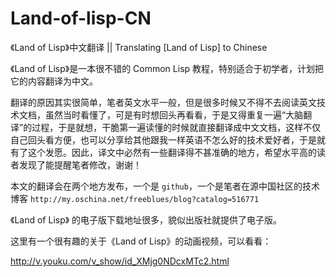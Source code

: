 Land-of-lisp-CN
===============

《Land of Lisp》中文翻译 || Translating [Land of Lisp] to Chinese

《Land of Lisp》是一本很不错的 Common Lisp 教程，特别适合于初学者，计划把它的内容翻译为中文。

翻译的原因其实很简单，笔者英文水平一般，但是很多时候又不得不去阅读英文技术文档，虽然当时看懂了，可是有时想回头再看看，于是又得重复一遍“大脑翻译”的过程，于是就想，干脆第一遍读懂的时候就直接翻译成中文文档，这样不仅自己回头看方便，也可以分享给其他跟我一样英语不怎么好的技术爱好者，于是就有了这个发愿。因此，译文中必然有一些翻译得不甚准确的地方，希望水平高的读者发现了能提醒笔者修改，谢谢！

本文的翻译会在两个地方发布，一个是 `github`，一个是笔者在源中国社区的技术博客 `http://my.oschina.net/freeblues/blog?catalog=516771`

《Land of Lisp》 的电子版下载地址很多，貌似出版社就提供了电子版。

这里有一个很有趣的关于《Land of Lisp》的动画视频，可以看看：

http://v.youku.com/v_show/id_XMjg0NDcxMTc2.html




